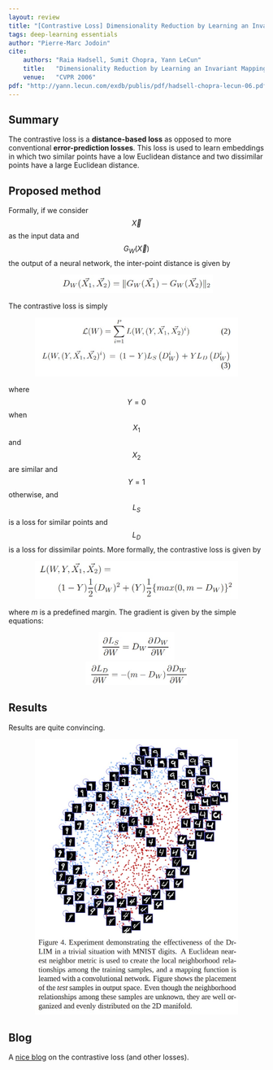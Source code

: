 ```yaml
---
layout: review
title: "[Contrastive Loss] Dimensionality Reduction by Learning an Invariant Mapping"
tags: deep-learning essentials
author: "Pierre-Marc Jodoin"
cite:
    authors: "Raia Hadsell, Sumit Chopra, Yann LeCun"
    title:   "Dimensionality Reduction by Learning an Invariant Mapping"
    venue:   "CVPR 2006"
pdf: "http://yann.lecun.com/exdb/publis/pdf/hadsell-chopra-lecun-06.pdf"
---
```




## Summary

The contrastive loss is a **distance-based loss** as opposed to more conventional **error-prediction losses**.  This loss is used to learn embeddings in which two similar points have a low Euclidean distance and two dissimilar points have a large Euclidean distance. 


## Proposed method

Formally, if we consider $$\vec X$$ as the input data and $$G_W(\vec X)$$ the output of a neural network, the inter-point distance is given by


<center><img src="/article/images/contrastiveLoss/sc01.jpg" width="300"></center>

The contrastive loss is simply
<center><img src="/article/images/contrastiveLoss/sc02.jpg" width="400"></center>

where $$Y=0$$ when $$X_1$$ and $$X_2$$ are similar and $$Y=1$$ otherwise, and $$L_S$$ is a loss for similar points and $$L_D$$ is a loss for dissimilar points.  More formally, the contrastive loss is given by

<center><img src="/article/images/contrastiveLoss/sc03.jpg" width="400"></center>

where $m$ is a predefined margin.  The gradient is given by the simple equations:

<center><img src="/article/images/contrastiveLoss/sc04.jpg" width="150"></center>
<center><img src="/article/images/contrastiveLoss/sc07.jpg" width="200"></center>

## Results

Results are quite convincing.

<center><img src="/article/images/contrastiveLoss/sc05.jpg" width="400"></center>

## Blog

A [nice blog](https://jdhao.github.io/2017/03/13/some_loss_and_explanations/) on the contrastive loss (and other losses).

